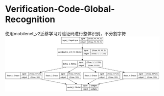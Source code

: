 ﻿# Verification-Code-Global-Recognition
使用mobilenet_v2迁移学习对验证码进行整体识别，不分割字符  
![图片](https://github.com/102757017/Verification-Code-Global-Recognition/blob/master/%E6%A8%A1%E5%9E%8B%E7%BB%93%E6%9E%84.png)